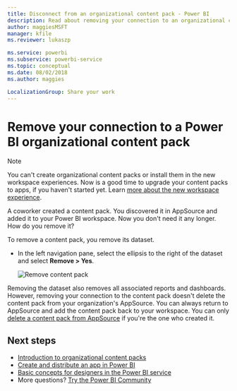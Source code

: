 ```yaml
---
title: Disconnect from an organizational content pack - Power BI
description: Read about removing your connection to an organizational content pack by deleting its dataset in Power BI.
author: maggiesMSFT
manager: kfile
ms.reviewer: lukaszp

ms.service: powerbi
ms.subservice: powerbi-service
ms.topic: conceptual
ms.date: 08/02/2018
ms.author: maggies

LocalizationGroup: Share your work
---
```

# Remove your connection to a Power BI organizational content pack

> [!NOTE]
> You can't create organizational content packs or install them in the new workspace experiences. Now is a good time to upgrade your content packs to apps, if you haven't started yet. Learn [more about the new workspace experience](service-create-the-new-workspaces.md).
> 

A coworker created a content pack. You discovered it in AppSource and added it to your Power BI workspace. Now you don't need it any longer.  How do you remove it?

To remove a content pack, you remove its dataset.  

* In the left navigation pane, select the ellipsis to the right of the dataset and select **Remove \> Yes**.  
  
  ![Remove content pack](media/service-organizational-content-pack-disconnect/power-bi-remove-organizational-content-pack-dataset.png)

Removing the dataset also removes all associated reports and dashboards. However, removing your connection to the content pack doesn't delete the content pack from your organization's AppSource.  You can always return to AppSource and add the content pack back to your workspace. You can only [delete a content pack from AppSource](service-organizational-content-pack-manage-update-delete.md) if you're the one who created it.

## Next steps
* [Introduction to organizational content packs](service-organizational-content-pack-introduction.md) 
* [Create and distribute an app in Power BI](service-create-distribute-apps.md) 
* [Basic concepts for designers in the Power BI service](service-basic-concepts.md)  
* More questions? [Try the Power BI Community](http://community.powerbi.com/)

